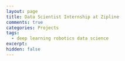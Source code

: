 ```yaml
---
layout: page
title: Data Scientist Internship at Zipline
comments: true
categories: Projects
tags:
  - deep learning robotics data science
excerpt:
hidden: false
---
```

